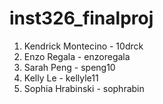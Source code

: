 # inst326_finalproj

1. Kendrick Montecino - 10drck
2. Enzo Regala - enzoregala
3. Sarah Peng - speng10 
4. Kelly Le - kellyle11
5. Sophia Hrabinski - sophrabin
